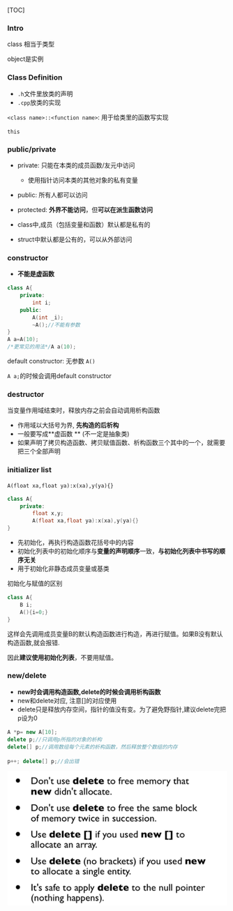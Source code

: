 [TOC]

### Intro

class 相当于类型

object是实例

### Class Definition

- `.h`文件里放类的声明
- `.cpp`放类的实现

`<class name>::<function name>`:  用于给类里的函数写实现



`this`

### public/private

- private: 只能在本类的成员函数/友元中访问
    - 使用指针访问本类的其他对象的私有变量


- public: 所有人都可以访问

- protected: **外界不能访问**，但**可以在派生函数访问** 

- class中,成员（包括变量和函数）默认都是私有的

- struct中默认都是公有的，可以从外部访问

### constructor

- **不能是虚函数**

```cpp
class A{
    private:
    	int i;
    public:
        A(int _i);
    	~A();//不能有参数
}
A a=A(10);
/*更常见的用法*/A a(10);
```

default constructor:  无参数  `A()`

`A a;`的时候会调用default constructor

### destructor

当变量作用域结束时，释放内存之前会自动调用析构函数

- 作用域以大括号为界, **先构造的后析构**
- 一般要写成**虚函数 **  (不一定是抽象类)
- 如果声明了拷贝构造函数、拷贝赋值函数、析构函数三个其中的一个，就需要把三个全部声明

### initializer list



`A(float xa,float ya):x(xa),y(ya){}`

```c++
class A{
    private:
    	float x,y;
    	A(float xa,float ya):x(xa),y(ya){}
}
```

- 先初始化，再执行构造函数花括号中的内容
- 初始化列表中的初始化顺序与**变量的声明顺序**一致，**与初始化列表中书写的顺序无关**
- 用于初始化非静态成员变量或基类

初始化与赋值的区别

```cpp
class A{
    B i;
    A(){i=0;}
}
```

这样会先调用成员变量B的默认构造函数进行构造，再进行赋值。如果B没有默认构造函数,就会报错.

因此**建议使用初始化列表**，不要用赋值。

### new/delete

- **new时会调用构造函数,delete的时候会调用析构函数**
- new和delete对应, 注意[]的对应使用
- delete只是释放内存空间，指针的值没有变。为了避免野指针,建议delete完把p设为0

```c++
A *p= new A[10];
delete p;//只调用p所指的对象的析构
delete[] p;//调用数组每个元素的析构函数，然后释放整个数组的内存

p++; delete[] p;//会出错
```

![322ee0fae537b518499682bb84369b29.png](../../_resources/322ee0fae537b518499682bb84369b29.png)

